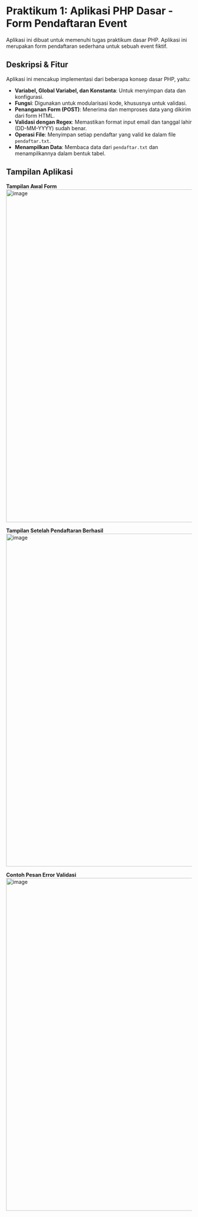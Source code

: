 # Praktikum 1: Aplikasi PHP Dasar - Form Pendaftaran Event
Aplikasi ini dibuat untuk memenuhi tugas praktikum dasar PHP. Aplikasi ini
merupakan form pendaftaran sederhana untuk sebuah event fiktif.
## Deskripsi & Fitur
Aplikasi ini mencakup implementasi dari beberapa konsep dasar PHP, yaitu:
- **Variabel, Global Variabel, dan Konstanta**: Untuk menyimpan data dan
konfigurasi.
- **Fungsi**: Digunakan untuk modularisasi kode, khususnya untuk validasi.
- **Penanganan Form (POST)**: Menerima dan memproses data yang dikirim dari
form HTML.
- **Validasi dengan Regex**: Memastikan format input email dan tanggal
lahir (DD-MM-YYYY) sudah benar.
- **Operasi File**: Menyimpan setiap pendaftar yang valid ke dalam file
`pendaftar.txt`.
- **Menampilkan Data**: Membaca data dari `pendaftar.txt` dan
menampilkannya dalam bentuk tabel.
## Tampilan Aplikasi
**Tampilan Awal Form**
<img width="1600" height="900" alt="image" src="https://github.com/user-attachments/assets/45a3b53c-11bc-4eb3-8611-ccc7865b15ff" />

**Tampilan Setelah Pendaftaran Berhasil**
<img width="1600" height="900" alt="image" src="https://github.com/user-attachments/assets/5f40b673-8783-4efa-98b3-fd46ed207857" />

**Contoh Pesan Error Validasi**
<img width="1600" height="900" alt="image" src="https://github.com/user-attachments/assets/ad49542b-73d4-448d-bf9d-d518dc0b0426" />

